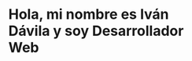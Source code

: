 

<style>
    *{
        margin: 0;
        padding: 0;
        box-sizing: border-box;
    }
</style>
<body>
    <h1>Hola, mi nombre es Iván Dávila y soy Desarrollador Web</h1>
</body>
</html>
